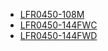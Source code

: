 * [LFR0450-108M](lfr0450-108m/LFR0450-108M.md)
* [LFR0450-144FWC](lfr0450-144fwc/LFR0450-144FWC.md)
* [LFR0450-144FWD](lfr0450-144fwd/LFR0450-144FWD.md)
